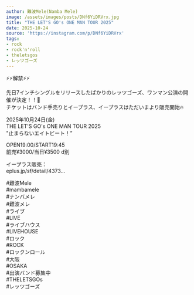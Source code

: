 ```yaml
---
author: 難波Mele(Namba Mele)
image: /assets/images/posts/DNf6YiDRVrx.jpg
title: "THE LET'S GO's ONE MAN TOUR 2025"
date: 2025-10-24
source: 'https://instagram.com/p/DNf6YiDRVrx'
tags:
- rock
- rock'n'roll
- theletsgos
- レッツゴーズ
---
```

⚡⚡解禁⚡⚡

先日7インチシングルをリリースしたばかりのレッツゴーズ、ワンマン公演の開催が決定！！🎉<br>
チケットはバンド手売りとイープラス、イープラスはただいまより販売開始🔥

2025年10月24日(金)<br>
THE LET'S GO's ONE MAN TOUR 2025<br>
"止まらないエイトビート！”

OPEN19:00/START19:45<br>
前売¥3000/当日¥3500 d別

イープラス販売：<br>
eplus.jp/sf/detail/4373…

#難波Mele<br>
#mambamele<br>
#ナンバメレ<br>
#難波メレ<br>
#ライブ<br>
#LIVE<br>
#ライブハウス<br>
#LIVEHOUSE<br>
#ロック<br>
#ROCK<br>
#ロックンロール<br>
#大阪<br>
#OSAKA<br>
#出演バンド募集中<br>
#THELETSGOs<br>
#レッツゴーズ